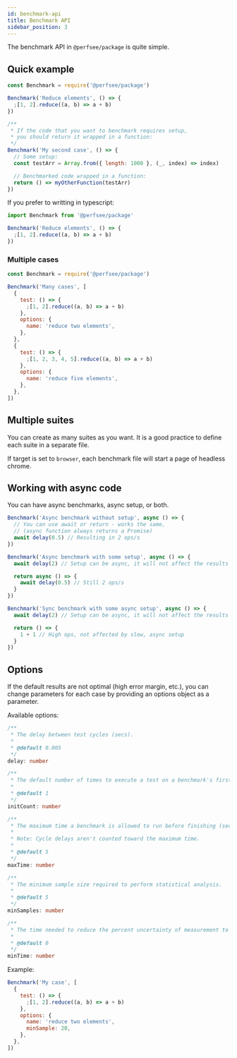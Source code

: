 ```yaml
---
id: benchmark-api
title: Benchmark API
sidebar_position: 3
---
```


The benchmark API in `@perfsee/package` is quite simple.

## Quick example

```js
const Benchmark = require('@perfsee/package')

Benchmark('Reduce elements', () => {
  ;[1, 2].reduce((a, b) => a + b)
})

/**
 * If the code that you want to benchmark requires setup,
 * you should return it wrapped in a function:
 */
Benchmark('My second case', () => {
  // Some setup:
  const testArr = Array.from({ length: 1000 }, (_, index) => index)

  // Benchmarked code wrapped in a function:
  return () => myOtherFunction(testArr)
})
```

If you prefer to writting in typescript:

```ts
import Benchmark from '@perfsee/package'

Benchmark('Reduce elements', () => {
  ;[1, 2].reduce((a, b) => a + b)
})
```

### Multiple cases

```js
const Benchmark = require('@perfsee/package')

Benchmark('Many cases', [
  {
    test: () => {
      ;[1, 2].reduce((a, b) => a + b)
    },
    options: {
      name: 'reduce two elements',
    },
  },
  {
    test: () => {
      ;[1, 2, 3, 4, 5].reduce((a, b) => a + b)
    },
    options: {
      name: 'reduce five elements',
    },
  },
])
```

## Multiple suites

You can create as many suites as you want. It is a good practice to define each suite in a separate file.

If target is set to `browser`, each benchmark file will start a page of headless chrome.

## Working with async code

You can have async benchmarks, async setup, or both.

```js
Benchmark('Async benchmark without setup', async () => {
  // You can use await or return - works the same,
  // (async function always returns a Promise)
  await delay(0.5) // Resulting in 2 ops/s
})
```

```js
Benchmark('Async benchmark with some setup', async () => {
  await delay(2) // Setup can be async, it will not affect the results

  return async () => {
    await delay(0.5) // Still 2 ops/s
  }
})
```

```js
Benchmark('Sync benchmark with some async setup', async () => {
  await delay(2) // Setup can be async, it will not affect the results

  return () => {
    1 + 1 // High ops, not affected by slow, async setup
  }
})
```

## Options

If the default results are not optimal (high error margin, etc.), you can change parameters for each case by providing an options object as a parameter.

Available options:

```ts
/**
 * The delay between test cycles (secs).
 *
 * @default 0.005
 */
delay: number

/**
 * The default number of times to execute a test on a benchmark's first cycle.
 *
 * @default 1
 */
initCount: number

/**
 * The maximum time a benchmark is allowed to run before finishing (secs).
 *
 * Note: Cycle delays aren't counted toward the maximum time.
 *
 * @default 5
 */
maxTime: number

/**
 * The minimum sample size required to perform statistical analysis.
 *
 * @default 5
 */
minSamples: number

/**
 * The time needed to reduce the percent uncertainty of measurement to 1% (secs).
 *
 * @default 0
 */
minTime: number
```

Example:

```js
Benchmark('My case', [
  {
    test: () => {
      ;[1, 2].reduce((a, b) => a + b)
    },
    options: {
      name: 'reduce two elements',
      minSample: 20,
    },
  },
])
```
